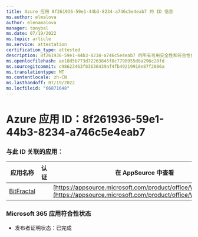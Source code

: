 ```yaml
---
title: Azure 应用 8f261936-59e1-44b3-8234-a746c5e4eab7 的 ID 信息
ms.author: elmalova
author: elenamalova
manager: tonybal
ms.date: 07/19/2022
ms.topic: article
ms.service: attestation
certification_type: attested
description: 8f261936-59e1-44b3-8234-a746c5e4eab7 的所有可用安全性和符合性信息信息。
ms.openlocfilehash: ae18d5b773d72263845f8c7798955d8a296c28fd
ms.sourcegitcommit: c98623463f83636439af4fb49219918e87f2086a
ms.translationtype: MT
ms.contentlocale: zh-CN
ms.lasthandoff: 07/19/2022
ms.locfileid: "66871648"
---
```

# <a name="azure-app-id-8f261936-59e1-44b3-8234-a746c5e4eab7"></a>Azure 应用 ID：8f261936-59e1-44b3-8234-a746c5e4eab7


### <a name="apps-associated-with-this-id"></a>与此 ID 关联的应用：
| **应用名称** | **认证** | **在 AppSource 中查看** |
|--------------|---------------|-----------------------|
| [BitFractal](../forward/WA200004172.md) |  | [https://appsource.microsoft.com/product/office/WA200004172](https://appsource.microsoft.com/product/office/WA200004172) |

### <a name="microsoft-365-app-compliance-status"></a>Microsoft 365 应用符合性状态
- 发布者证明状态：已完成
